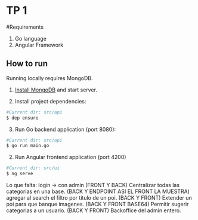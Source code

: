 # TP 1

#Requirements
1. Go language
2. Angular Framework

## How to run

Running locally requires MongoDB.

1. [Install MongoDB](https://docs.mongodb.com/manual/administration/install-community/) and start server.

2. Install project dependencies:

```bash
#Current dir: src/api
$ dep ensure

```

3. Run Go backend application (port 8080):

```bash
#Current dir: src/api
$ go run main.go

```

2. Run Angular frontend application (port 4200)

```bash
#Current dir: src/ui
$ ng serve

```

Lo que falta:
login -> con admin (FRONT Y BACK) 
Centralizar todas las categorias en una base. (BACK Y ENDPOINT ASI EL FRONT LA MUESTRA) 
agregar al search el filtro por titulo de un poi. (BACK Y FRONT)
Extender un poi para que banque imagenes. (BACK Y FRONT BASE64)
Permitir sugerir categorias a un usuario. (BACK Y FRONT)
Backoffice del admin entero. 
